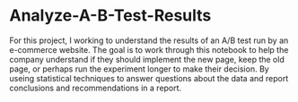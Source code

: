 # Analyze-A-B-Test-Results

For this project, I working to understand the results of an A/B test run by an e-commerce website. The goal is to work through this notebook to help the company understand if they should implement the new page, keep the old page, or perhaps run the experiment longer to make their decision. By useing statistical techniques to answer questions about the data and report conclusions and recommendations in a report.
